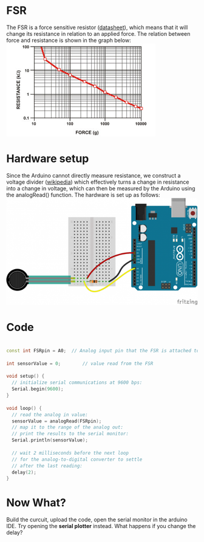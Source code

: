 # FSR

The FSR is a force sensitive resistor ([datasheet](https://d2drzakx2pq6fl.cloudfront.net/production/products/resources/55/Datasheet_FSR.pdf)), which means that it will change its resistance in relation to an applied force. The relation between force and resistance is shown in the graph below:
![FSR graph](fsr-graph.jpg)


# Hardware setup
Since the Arduino cannot directly measure resistance, we construct a voltage divider ([wikipedia](https://en.wikipedia.org/wiki/Voltage_divider)) which effectively turns a change in resistance into a change in voltage, which can then be measured by the Arduino using the analogRead() function. The hardware is set up as follows:
![FSR hardware](fsr.png)

# Code

```c++

const int FSRpin = A0;  // Analog input pin that the FSR is attached to

int sensorValue = 0;        // value read from the FSR

void setup() {
  // initialize serial communications at 9600 bps:
  Serial.begin(9600);
}

void loop() {
  // read the analog in value:
  sensorValue = analogRead(FSRpin);
  // map it to the range of the analog out:
  // print the results to the serial monitor:
  Serial.println(sensorValue);

  // wait 2 milliseconds before the next loop
  // for the analog-to-digital converter to settle
  // after the last reading:
  delay(2);
}
```

# Now What?
Build the curcuit, upload the code, open the serial monitor in the arduino IDE.
Try opening the **serial plotter** instead.
What happens if you change the delay?